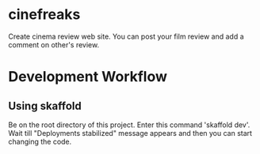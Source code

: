 # cinefreaks
Create cinema review web site. You can post your film review and add a comment on other's review.

# Development Workflow
## Using skaffold
Be on the root directory of this project.
Enter this command 'skaffold dev'.
Wait till "Deployments stabilized" message appears and then you can start changing the code.